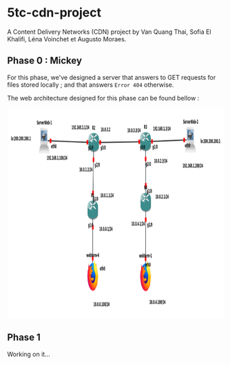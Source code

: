 # 5tc-cdn-project
A Content Delivery Networks (CDN) project by Van Quang Thai, Sofia El Khalifi, Léna Voinchet et Augusto Moraes.

## Phase 0 : Mickey
For this phase, we've designed a server that answers to GET requests for files stored locally ; and that answers `Error 404` otherwise.

The web architecture designed for this phase can be found bellow :

<img width="1359" height="489" alt="Phase0" src="snapshots/Phase0.png" />

## Phase 1
Working on it...
